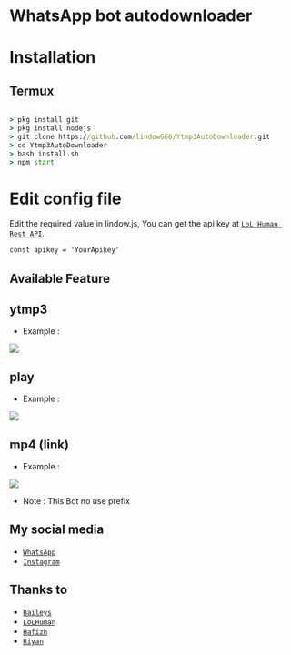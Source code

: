 # WhatsApp bot autodownloader

# Installation

## Termux

```cmd

> pkg install git
> pkg install nodejs
> git clone https://github.com/lindow666/Ytmp3AutoDownloader.git
> cd Ytmp3AutoDownloader
> bash install.sh
> npm start

```
# Edit config file
Edit the required value in lindow.js, You can get the api key at [`LoL Human Rest API`](http://api.lolhuman.xyz/).
```cmd
const apikey = 'YourApikey'
```
## Available Feature

## ytmp3

 * Example :
<img align="center" height="auto" src="https://i.ibb.co/sbFMDRT/IMG-20210312-004810.jpg"/>

## play
  
 * Example :
<img align="center" height="auto" src="https://i.ibb.co/8YqscGp/Screenshot-2021-03-12-21-33-08-67.png"/>

## mp4 (link)

 * Example :
<img align="center" height="auto" src="https://i.ibb.co/thQNScd/Screenshot-2021-03-12-21-23-13-44.png"/>

* Note : This Bot no use prefix

## My social media

* [`WhatsApp`](http://wa.me/6289513946766)
* [`Instagram`](http://instagram.com/lindoww.6)

## Thanks to

* [`Baileys`](https://github.com/adiwajshing/Baileys)
* [`LoLHuman`](https://github.com/LoL-Human)
* [`Hafizh`](https://github.com/HAFizh-15)
* [`Riyan`](https://github.com/Shitara999)
